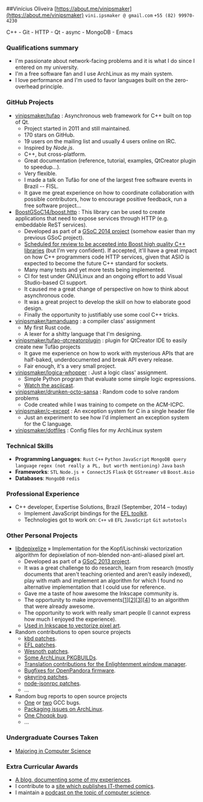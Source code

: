 ##Vinícius Oliveira
[https://about.me/vinipsmaker](https://about.me/vinipsmaker) `vini.ipsmaker @ gmail.com` `+55 (82) 99970-4230`

C++ - Git - HTTP - Qt - async - MongoDB - Emacs

### Qualifications summary
* I'm passionate about network-facing problems and it is what I do since I entered on my university.
* I'm a free software fan and I use ArchLinux as my main system.
* I love performance and I'm used to favor languages built on the zero-overhead principle.

### GitHub Projects
* [vinipsmaker/tufao](http://github.com/vinipsmaker/tufao) : Asynchronous web framework for C++ built on top of Qt.
    - Project started in 2011 and still maintained.
    - 170 stars on GitHub.
    - 19 users on the mailing list and usually 4 users online on IRC.
    - Inspired by _Node.js_.
    - C++, but cross-platform.
    - Great documentation (reference, tutorial, examples, QtCreator plugin to speedup...).
    - Very flexible.
    - I made a talk on Tufão for one of the largest free software events in Brazil -- FISL.
    - It gave me great experience on how to coordinate collaboration with possible contributors, how to encourage positive feedback, run a free software project...
* [BoostGSoC14/boost.http](http://github.com/BoostGSoC14/boost.http) : This library can be used to create applications that need to expose services through HTTP (e.g. embeddable ReST services).
    - Developed as part of a [GSoC 2014 project](http://www.google-melange.com/gsoc/project/details/google/gsoc2014/vinipsmaker/5835889892655104) (somehow easier than my previous GSoC project).
    - [Scheduled for review to be accepted into Boost high quality C++ libraries](http://www.boost.org/community/review_schedule.html) (but I'm very confident). If accepted, it'll have a great impact on how C++ programmers code HTTP services, given that ASIO is expected to become the future C++ standard for sockets.
    - Many many tests and yet more tests being implemented.
    - CI for test under GNU/Linux and an ongoing effort to add Visual Studio-based CI support.
    - It caused me a great change of perspective on how to think about asynchronous code.
    - It was a great project to develop the skill on how to elaborate good design.
    - Finally the opportunity to justifiably use some cool C++ tricks.
* [vinipsmaker/tamanduang](http://github.com/vinipsmaker/tamanduang) : a compiler class&#39; assignment
    - My first Rust code.
    - A lexer for a shitty language that I'm designing.
* [vinipsmaker/tufao-qtcreatorplugin](http://github.com/vinipsmaker/tufao-qtcreatorplugin) : plugin for QtCreator IDE to easily create new Tufão projects
    - It gave me experience on how to work with mysterious APIs that are half-baked, underdocumented and break API every release.
    - Fair enough, it's a very small project.
* [vinipsmaker/logica-whopper](http://github.com/vinipsmaker/logica-whopper) : Just a logic class&#39; assignment.
    - Simple Python program that evaluate some simple logic expressions.
    - [Watch the asciicast](https://asciinema.org/a/7839).
* [vinipsmaker/drunken-octo-sansa](http://github.com/vinipsmaker/drunken-octo-sansa) : Random code to solve random problems
    - Code created while I was training to compete on the ACM-ICPC.
* [vinipsmaker/c-except](http://github.com/vinipsmaker/c-except) : An exception system for C in a single header file
    - Just an experiment to see how I'd implement an exception system for the C language.
* [vinipsmaker/dotfiles](http://github.com/vinipsmaker/dotfiles) : Config files for my ArchLinux system

### Technical Skills
* **Programming Languages**: `Rust` `C++` `Python` `JavaScript` `MongoDB query language` `regex (not really a PL, but worth mentioning)` `Java` `bash` 
* **Frameworks**: `STL` `Node.js + ConnectJS` `Flask` `Qt` `GStreamer` `v8` `Boost.Asio` 
* **Databases**: `MongoDB` `redis` 



### Professional Experience
* C++ developer, Expertise Solutions, Brazil (September, 2014 – today)
    - Implement JavaScript bindings for the [EFL toolkit](http://en.wikipedia.org/wiki/Enlightenment_Foundation_Libraries).
    - Technologies got to work on: `C++` `v8` `EFL` `JavaScript` `Git` `autotools` 

### Other Personal Projects
* [libdepixelize](https://launchpad.net/libdepixelize)  &raquo; Implementation for the Kopf/Lischinski vectorization algorithm for depixelation of non-blended non-anti-aliased pixel art.
    - Developed as part of a [GSoC 2013 project](https://vinipsmaker.wordpress.com/2013/05/28/gsoc2013-inkscape/).
    - It was a great challenge to do research, learn from research (mostly documents that aren't teaching oriented and aren't easily indexed), play with math and implement an algorithm for which I found no alternative implementation that I could use for reference.
    - Gave me a taste of how awesome the Inkscape community is.
    - The opportunity to make improvements&#91;[1](https://vinipsmaker.wordpress.com/2013/08/20/should-i-really-target-kopf-lischinski/)&#93;&#91;[2](https://plus.google.com/118295250366112843114/posts/84tLGpMFRe5)&#93;&#91;[3](https://vinipsmaker.wordpress.com/2014/04/01/another-libdepixelize-update/)&#93;&#91;[4](https://plus.google.com/118295250366112843114/posts/WXEWKtyetEN)&#93; to an algorithm that were already awesome.
    - The opportunity to work with really smart people (I cannot express how much I enjoyed the experience).
    - [Used in Inkscape to vectorize pixel art](http://wiki.inkscape.org/wiki/index.php/Release_notes/0.91#Trace_Pixel_Art_.28libdepixelize.29).
* Random contributions to open source projects
    - [kbd patches](http://lists.altlinux.org/pipermail/kbd/2015-January/000500.html).
    - [EFL patches](https://git.enlightenment.org/core/efl.git/commit/?id=5a2ac0c42f8ada84393b68c9695c1a6e13793547).
    - [Wesnoth patches](https://github.com/wesnoth/wesnoth/commits?author=vinipsmaker).
    - [Some ArchLinux PKGBUILDs](https://aur.archlinux.org/packages/?SeB=m&K=vinipsmaker).
    - [Translation contributions for the Enlightenment window manager](http://thread.gmane.org/gmane.comp.window-managers.enlightenment.i18n/2020/focus=2021).
    - [Bugfixes for OpenPandora firmware](http://openpandora.org/pipermail/firmware-dev/2014-February/000738.html).
    - [gkeyring patches](https://github.com/kparal/gkeyring/pull/3).
    - [node-jsonrpc patches](https://github.com/andris9/node-jsonrpc/issues/2).
    - ...
* Random bug reports to open source projects
    - [One](https://gcc.gnu.org/bugzilla/show_bug.cgi?id=56914) or [two](https://gcc.gnu.org/bugzilla/show_bug.cgi?id=66254) GCC bugs.
    - [Packaging issues on ArchLinux](https://bugs.archlinux.org/index.php?opened=15412&status[]=).
    - [One Choqok bug](https://bugs.kde.org/show_bug.cgi?id=347525).
    - ...


### Undergraduate Courses Taken
* [Majoring in Computer Science](http://www.ufal.edu.br/unidadeacademica/ic/graduacao/ciencia-da-computacao)






### Extra Curricular Awards
* [A blog, documenting some of my experiences](https://vinipsmaker.wordpress.com/category/en/).
* I contribute to a [site which publishes IT-themed comics](http://nuux.org/).
* I maintain a [podcast on the topic of computer science](http://64macacos.wordpress.com/).
